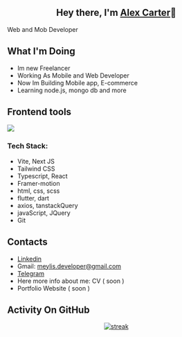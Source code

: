 <h2 align="center">Hey there, I'm <a href="https://github.com/meylis-mobdev">Alex Carter</a>👋</h3>
<p align="left">Web and Mob Developer</p>

## What I'm Doing

- Im new Freelancer
- Working As Mobile and Web Developer
- Now Im Building Mobile app, E-commerce
- Learning node.js, mongo db and more

## Frontend tools

<p align="left"> <a href="https://github.com/meylis-mobdev"><img src="https://skillicons.dev/icons?i=nextjs,vite,react,ts,html,css,js,dart,flutter,nodejs,materialui,tailwind,mongodb,jquery&perline=7"> </a> </p>
<h3 align="left">Tech Stack:</h3>

- Vite, Next JS
- Tailwind CSS
- Typescript, React
- Framer-motion
- html, css, scss
- flutter, dart
- axios, tanstackQuery
- javaScript, JQuery
- Git

## Contacts

- [Linkedin](https://www.linkedin.com/in/alex-carter-21b7b9370 )
- Gmail: [meylis.developer@gmail.com](mailto:meylis.developer@gmail.com)
- [Telegram](https://t.me/meylis_web)
- Here more info about me: CV ( soon )
- Portfolio Website ( soon )

## Activity On GitHub

<p align="center">
  <a href="https://github.com/meylis-mobdev">      
<img title="stats" alt="streak" src="https://github-readme-streak-stats.herokuapp.com/?user=meylis-mobdev&theme=dark&hide_border=true&stroke=f53b3b"/>
</a> 
</p>
